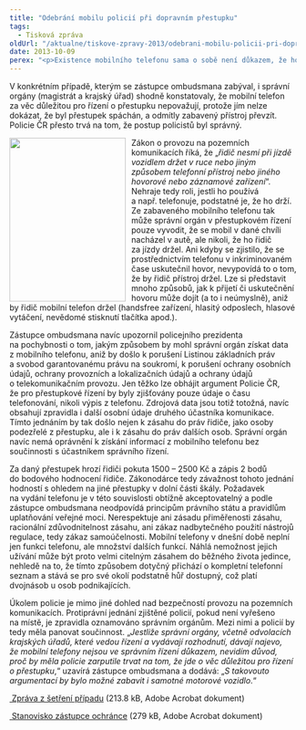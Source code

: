 ```yaml
---
title: "Odebrání mobilu policií při dopravním přestupku"
tags:
  - Tisková zpráva
oldUrl: "/aktualne/tiskove-zpravy-2013/odebrani-mobilu-policii-pri-dopravnim-prestupku"
date: 2013-10-09
perex: "<p>Existence mobilního telefonu sama o sobě není důkazem, že ho řidič za jízdy držel a dopustil se tak dopravního přestupku. Jeho zabavení policií s tím, že jde o věc důležitou pro řízení o přestupku, je proto nejen nesmyslné, ale budí dojem svévole a zneužití práva.</p>"
---
```


<!-- imported from the old website -->

<p>V konkrétním případě, kterým se zástupce ombudsmana zabýval, i správní orgány (magistrát a krajský úřad) shodně konstatovaly, že mobilní telefon za věc důležitou pro řízení o přestupku nepovažují, protože jím nelze dokázat, že byl přestupek spáchán, a odmítly zabavený přístroj převzít. Policie ČR přesto trvá na tom, že postup policistů byl správný.</p><p><img src="https://www.ochrance.cz/uploads/RTEmagicC_mobil2a.jpg.jpg" style="FLOAT: left; PADDING-RIGHT: 10px" height="287" width="204" alt="" />Zákon o provozu na pozemních komunikacích říká, že „<em>řidič nesmí při jízdě vozidlem držet v ruce nebo jiným způsobem telefonní přístroj nebo jiného hovorové nebo záznamové zařízení</em>“. Nehraje tedy roli, jestli ho používá a např. telefonuje, podstatné je, že ho drží. Ze zabaveného mobilního telefonu tak může správní orgán v přestupkovém řízení pouze vyvodit, že se mobil v dané chvíli nacházel v autě, ale nikoli, že ho řidič za jízdy držel. Ani kdyby se zjistilo, že se prostřednictvím telefonu v inkriminovaném čase uskutečnil hovor, nevypovídá to o tom, že by řidič přístroj držel. Lze si představit mnoho způsobů, jak k přijetí či uskutečnění hovoru může dojít (a to i neúmyslně), aniž by řidič mobilní telefon držel (handsfree zařízení, hlasitý odposlech, hlasové vytáčení, nevědomé stisknutí tlačítka apod.).</p><p>Zástupce ombudsmana navíc upozornil policejního prezidenta na pochybnosti o tom, jakým způsobem by mohl správní orgán získat data z mobilního telefonu, aniž by došlo k porušení Listinou základních práv a svobod garantovanému právu na soukromí, k porušení ochrany osobních údajů, ochrany provozních a lokalizačních údajů a ochrany údajů o telekomunikačním provozu. Jen těžko lze obhájit argument Policie ČR, že pro přestupkové řízení by byly zjišťovány pouze údaje o času telefonování, nikoli výpis z telefonu. Zdrojová data jsou totiž totožná, navíc obsahují zpravidla i další osobní údaje druhého účastníka komunikace. Tímto jednáním by tak došlo nejen k zásahu do práv řidiče, jako osoby podezřelé z přestupku, ale i k zásahu do práv dalších osob. Správní orgán navíc nemá oprávnění k získání informací z mobilního telefonu bez součinnosti s účastníkem správního řízení.</p><p>Za daný přestupek hrozí řidiči pokuta 1500 – 2500 Kč a zápis 2 bodů do bodového hodnocení řidiče. Zákonodárce tedy závažnost tohoto jednání hodností s ohledem na jiné přestupky v dolní části škály. Požadavek na vydání telefonu je v této souvislosti obtížně akceptovatelný a podle zástupce ombudsmana neodpovídá principům právního státu a pravidlům uplatňování veřejné moci. Nerespektuje ani zásadu přiměřenosti zásahu, racionální zdůvodnitelnost zásahu, ani zákaz nadbytečného použití nástrojů regulace, tedy zákaz samoúčelnosti. Mobilní telefony v dnešní době neplní jen funkci telefonu, ale množství dalších funkcí. Náhlá nemožnost jejich užívání může být proto velmi citelným zásahem do běžného života jedince, nehledě na to, že tímto způsobem dotyčný přichází o kompletní telefonní seznam a stává se pro své okolí podstatně hůř dostupný, což platí dvojnásob u osob podnikajících.</p><p>Úkolem policie je mimo jiné dohled nad bezpečností provozu na pozemních komunikacích. Protiprávní jednání zjištěné policií, pokud není vyřešeno na místě, je zpravidla oznamováno správním orgánům. Mezi nimi a policií by tedy měla panovat součinnost. „<em>Jestliže správní orgány, včetně odvolacích krajských úřadů, které vedou řízení a vydávají rozhodnutí, dávají najevo, že mobilní telefony nejsou ve správním řízení důkazem, nevidím důvod, proč by měla policie zarputile trvat na tom, že jde o věc důležitou pro řízení o přestupku</em>,“ uzavírá zástupce ombudsmana a dodává: „<em>S takovouto argumentací by bylo možné zabavit i samotné motorové vozidlo</em>.“</p><p><a title="Otevření do nového okna" href="/uploads-import/STANOVISKA/Doprava/7715-12-MK-ZZ.pdf" target="_blank"> Zpráva z šetření případu</a> (213.8 kB, Adobe Acrobat dokument)</p><p><a title="Otevření do nového okna" href="/uploads-import/STANOVISKA/Doprava/7715-12-MK-ZSO.pdf" target="_blank"> Stanovisko zástupce ochránce</a> (279 kB, Adobe Acrobat dokument)</p>
